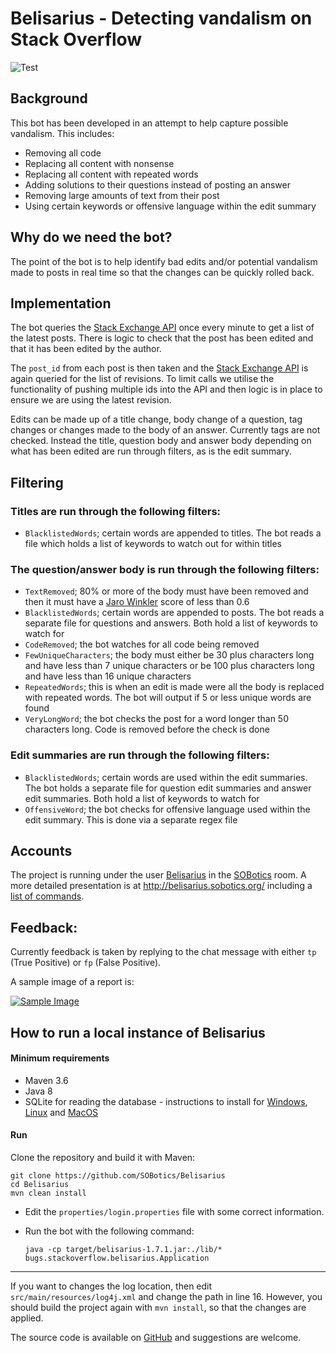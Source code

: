 # Belisarius - Detecting vandalism on Stack Overflow

![Test](https://github.com/SOBotics/Belisarius/workflows/Test/badge.svg)

## Background

This bot has been developed in an attempt to help capture possible vandalism. This includes:

 - Removing all code
 - Replacing all content with nonsense
 - Replacing all content with repeated words
 - Adding solutions to their questions instead of posting an answer
 - Removing large amounts of text from their post
 - Using certain keywords or offensive language within the edit summary
 
## Why do we need the bot?

The point of the bot is to help identify bad edits and/or potential vandalism made to posts in real time so that the changes can be quickly rolled back.

## Implementation

The bot queries the [Stack Exchange API][1] once every minute to get a list of the latest posts. There is logic to check that the post has been edited and that it has been edited by the author.

The `post_id` from each post is then taken and the [Stack Exchange API][2] is again queried for the list of revisions. To limit calls we utilise the functionality of pushing multiple ids into the API and then logic is in place to ensure we are using the latest revision.

Edits can be made up of a title change, body change of a question, tag changes or changes made to the body of an answer. Currently tags are not checked. Instead the title, question body and answer body depending on what has been edited are run through filters, as is the edit summary.

## Filtering

### Titles are run through the following filters:

  - `BlacklistedWords`; certain words are appended to titles. The bot reads a file which holds a list of keywords to watch out for within titles

### The question/answer body is run through the following filters:
 
 - `TextRemoved`; 80% or more of the body must have been removed and then it must have a [Jaro Winkler][3] score of less than 0.6
 - `BlacklistedWords`; certain words are appended to posts. The bot reads a separate file for questions and answers. Both hold a list of keywords to watch for
 - `CodeRemoved`; the bot watches for all code being removed
 - `FewUniqueCharacters`; the body must either be 30 plus characters long and have less than 7 unique characters or be 100 plus characters long and have less than 16 unique characters
 - `RepeatedWords`; this is when an edit is made were all the body is replaced with repeated words. The bot will output if 5 or less unique words are found
 - `VeryLongWord`; the bot checks the post for a word longer than 50 characters long. Code is removed before the check is done

### Edit summaries are run through the following filters:

 - `BlacklistedWords`; certain words are used within the edit summaries. The bot holds a separate file for question edit summaries and answer edit summaries. Both hold a list of keywords to watch for
 - `OffensiveWord`; the bot checks for offensive language used within the edit summary. This is done via a separate regex file
 
## Accounts 

The project is running under the user [Belisarius][4] in the [SOBotics][5] room. A more detailed presentation is at http://belisarius.sobotics.org/ including a [list of commands][6].

## Feedback:

Currently feedback is taken by replying to the chat message with either `tp` (True Positive) or `fp` (False Positive).

A sample image of a report is: 
  
  [![Sample Image][7]][7]

## How to run a local instance of Belisarius

#### Minimum requirements

- Maven 3.6
- Java 8
- SQLite for reading the database - instructions to install for [Windows](https://www.sqlitetutorial.net/download-install-sqlite), [Linux](https://linoxide.com/linux-how-to/install-use-sqlite-linux) and [MacOS](https://flaviocopes.com/sqlite-how-to-install)

#### Run

Clone the repository and build it with Maven:

    git clone https://github.com/SOBotics/Belisarius
    cd Belisarius
    mvn clean install

- Edit the `properties/login.properties` file with some correct information.  
- Run the bot with the following command:

      java -cp target/belisarius-1.7.1.jar:./lib/* bugs.stackoverflow.belisarius.Application

-----

If you want to changes the log location, then edit `src/main/resources/log4j.xml` and change the path in line 16.
However, you should build the project again with `mvn install`, so that the changes are applied.

The source code is available on [GitHub][8] and suggestions are welcome.

 [1]: https://api.stackexchange.com/docs/posts
 [2]: https://api.stackexchange.com/docs/revisions-by-ids
 [3]: https://en.wikipedia.org/wiki/Jaro%E2%80%93Winkler_distance
 [4]: https://stackoverflow.com/users/13903854/belisarius
 [5]: http://chat.stackoverflow.com/rooms/111347/sobotics
 [6]: http://belisarius.sobotics.org/commands
 [7]: https://user-images.githubusercontent.com/38133098/94342659-2af8d680-001b-11eb-9842-e6d0f5f4a70b.png
 [8]: https://github.com/SOBotics/Belisarius
